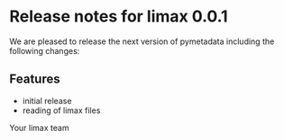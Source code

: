 # Release notes for limax 0.0.1

We are pleased to release the next version of pymetadata including the 
following changes:

## Features
- initial release
- reading of limax files

Your limax team
